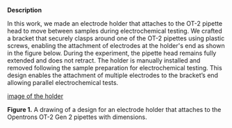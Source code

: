 **Description**

In this work, we made an electrode holder that attaches to the OT-2 pipette head to move between samples during electrochemical testing. We crafted a bracket that securely clasps around one of the OT-2 pipettes using plastic screws, enabling the attachment of electrodes at the holder's end as shown in the figure below. During the experiment, the pipette head remains fully extended and does not retract. The holder is manually installed and removed following the sample preparation for electrochemical testing. This design enables the attachment of multiple electrodes to the bracket’s end allowing parallel electrochemical tests.

[image of the holder](Fig1.svg)

**Figure 1.** A drawing of a design for an electrode holder that attaches to the Opentrons OT-2 Gen 2 pipettes with dimensions.
